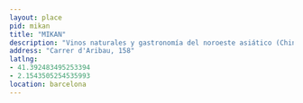 ```yaml
---
layout: place
pid: mikan
title: "MIKAN"
description: "Vinos naturales y gastronomía del noroeste asiático (China, Japón, Corea) con opciones vegetarianas y veganas. Menú del día a mediodía y bar de vinos y platos para compartir por la noche."
address: "Carrer d'Aribau, 158"
latlng: 
- 41.392483495253394
- 2.1543505254535993
location: barcelona
---
```

